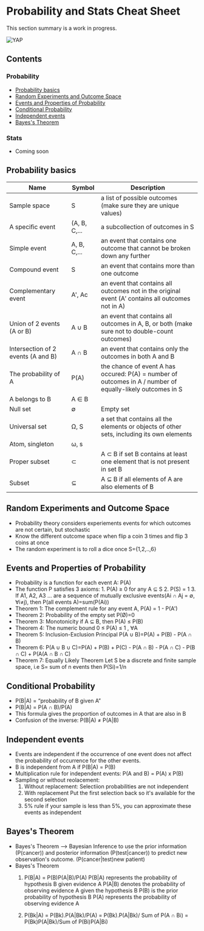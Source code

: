 # Probability and Stats Cheat Sheet

This section summary is a work in progress.

![YAP](https://media.giphy.com/media/B5a9bkLouElOM/giphy.gif)

## Contents

### Probability 
- [Probability basics](#Probability-basics)
- [Random Experiments and Outcome Space](#Random-Experiments-and-Outcome-Space)
- [Events and Properties of Probability](#Events-and-Properties-of-Probability)
- [Conditional Probability](#Conditional-Probability)
- [Independent events](#Independent-events)
- [Bayes's Theorem](#Bayes's-Theorem)

### Stats
- Coming soon

## Probability basics
| Name | Symbol | Description |
|------|--------|-------------|
| Sample space | S | a list of possible outcomes (make sure they are unique values) |
| A specific event | (A, B, C,... | a subcollection of outcomes in S |
| Simple event | A, B, C,... | an event that contains one outcome that cannot be broken down any further |
| Compound event | S | an event that contains more than one outcome |
| Complementary event | A', Ac | an event that contains all outcomes not in the original event (A′ contains all outcomes not in A) |
| Union of 2 events (A or B)| A ∪ B | an event that contains all outcomes in A, B, or both (make sure not to double-count outcomes) |
| Intersection of 2 events (A and B) | A ∩ B | an event that contains only the outcomes in both A and B |
| The probability of A | P(A) | the chance of event A has occured: P(A) = number of outcomes in A / number of equally-likely outcomes in S |
| A belongs to B| A ∈ B ||
| Null set | ∅ | Empty set |
| Universal set | Ω, S | a set that contains all the elements or objects of other sets, including its own elements |
| Atom, singleton | ω, s | |
| Proper subset | ⊂ | A ⊂ B if set B contains at least one element that is not present in set B |
| Subset | ⊆ | A ⊆ B if all elements of A are also elements of B |

## Random Experiments and Outcome Space

* Probability theory considers experiements events for which outcomes are not certain, but stochastic 
* Know the different outcome space when flip a coin 3 times and flip 3 coins at once
* The random experiment is to roll a dice once S={1,2,..,6}
    
## Events and Properties of Probability

* Probability is a function for each event A: P(A) 
* The function P satisfies 3 axioms:
        1. P(A) ≥ 0  for any A ⊆ S
        2. P(S) = 1
        3. If A1, A2, A3 ... are a sequence of mutually exclusive events(Ai ∩ Aj = ∅, ∀i≠j), then P(all events A)=sum(P(Ai))
* Theorem 1: The complement rule for any event A,
        P(A) = 1 - P(A')
* Theorem 2: Probability of the empty set
        P(Ø)=0
* Theorem 3: Monotonicity
        if A ⊆ B, then P(A) ≤ P(B)
* Theorem 4: The numeric bound
        0 ≤ P(A) ≤ 1 , ∀A
* Theorem 5: Inclusion-Exclusion Principal
        P(A ∪ B)=P(A) + P(B) - P(A ∩ B)
* Theorem 6:
        P(A ∪ B ∪ C)=P(A) + P(B) + P(C) - P(A ∩ B) - P(A ∩ C) - P(B ∩ C) + P(A(A ∩ B ∩ C)
* Theorem 7: Equally Likely Theorem
        Let S be a discrete and finite sample space, i.e S= sum of n events then P(Si)=1/n

## Conditional Probability

* P(B|A) = “probability of B given A”
* P(B|A) = P(A ∩ B)/P(A)
* This formula gives the proportion of outcomes in A that are also in B
* Confusion of the inverse: P(B|A) ≠ P(A|B)
    
## Independent events

* Events are independent if the occurrence of one event does not affect the probability of occurrence for the other events.
* B is independent from A if P(B|A) = P(B)
* Multiplication rule for independent events: P(A and B) = P(A) x P(B)
* Sampling or without reolacement:
  1. Without replacement:
        Selectiion probabilities are not independent
  3. With replacement
        Put the first selection back so it's available for the second selection
  4. 5% rule
        if your sample is less than 5%, you can approximate these events as independent
  
## Bayes's Theorem

* Bayes's Theorem --> Bayesian Inference
    to use the prior information  (P(cancer)) and posterior information (P(test|cancer)) to predict new observation's outcome. (P(cancer|test)new patient)
* Bayes's Theorem
    1. P(B|A) = P(B)P(A|B)/P(A)
       P(B|A) represents the probability of hypothesis B given evidence A
       P(A|B) denotes the probability of observing evidence A given the hypothesis B
       P(B) is the prior probability of hypothesis B
       P(A) represents the probability of observing evidence A

    2. P(Bk|A) = P(Bk).P(A|Bk)/P(A) = P(Bk).P(A|Bk)/ Sum of P(A ∩ Bi) = P(Bk)P(A|Bk)/Sum of P(Bi)P(A|Bi)
  
